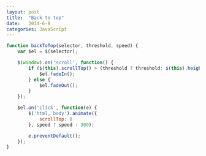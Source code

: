 ```yaml
---
layout: post
title:  "Back to top"
date:   2014-6-8
categories: JavaScript
---
```


```js
function backToTop(selector, threshold, speed) {
    var $el = $(selector);

    $(window).on('scroll', function() {
        if ($(this).scrollTop() > (threshold ? threshold: $(this).height() / 2)) {
            $el.fadeIn();
        } else {
            $el.fadeOut();
        }
    });

    $el.on('click', function(e) {
        $('html, body').animate({
            scrollTop: 0
        }, speed ? speed : 300);

        e.preventDefault();
    });
}
```

<div id="backToTop"><i class="glyphicon glyphicon-arrow-up"></i></div>
